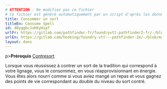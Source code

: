 ```yaml
---
# ATTENTION : Ne modifiez pas ce fichier
# Ce fichier est généré automatiquement par un script d'après les données du module Foundry VTT officiel et de sa traduction
title: Consommer un sort
titleEn: Consume Spell
id: d8yggbcJsKKyHip7
urlFr: https://gitlab.com/pathfinder-fr/foundryvtt-pathfinder2-fr/-/blob/master/data/feats/d8yggbcJsKKyHip7.htm
urlEn: https://gitlab.com/hooking/foundry-vtt---pathfinder-2e/-/blob/master/packs/data/feats.db/consume-spell.json
layout: dons
---
```

p>**Prérequis** [Contresort](contresort-spontané.md)

Lorsque vous réussissez à contrer un sort de la tradition qui correspond à votre lignage, vous le consommez, en vous réapprovisionnant en énergie. Vous êtes alors nourri comme si vous aviez mangé un repas et vous gagnez des points de vie correspondant au double du niveau du sort contré.
